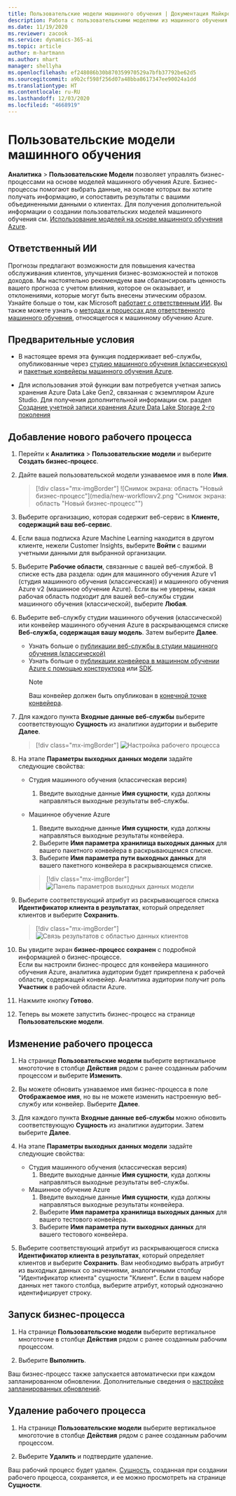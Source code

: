 ```yaml
---
title: Пользовательские модели машинного обучения | Документация Майкрософт
description: Работа с пользовательскими моделями из машинного обучения Azure в Dynamics 365 Customer Insights.
ms.date: 11/19/2020
ms.reviewer: zacook
ms.service: dynamics-365-ai
ms.topic: article
author: m-hartmann
ms.author: mhart
manager: shellyha
ms.openlocfilehash: ef248086b30b870359970529a7bfb37792be62d5
ms.sourcegitcommit: a9b2cf598f256d07a48bba8617347ee90024a1dd
ms.translationtype: HT
ms.contentlocale: ru-RU
ms.lasthandoff: 12/03/2020
ms.locfileid: "4668919"
---
```

# <a name="custom-machine-learning-models"></a>Пользовательские модели машинного обучения

**Аналитика** > **Пользовательские Модели** позволяет управлять бизнес-процессами на основе моделей машинного обучения Azure. Бизнес-процессы помогают выбрать данные, на основе которых вы хотите получать информацию, и сопоставить результаты с вашими объединенными данными о клиентах. Для получения дополнительной информации о создании пользовательских моделей машинного обучения см. [Использование моделей на основе машинного обучения Azure](azure-machine-learning-experiments.md).

## <a name="responsible-ai"></a>Ответственный ИИ

Прогнозы предлагают возможности для повышения качества обслуживания клиентов, улучшения бизнес-возможностей и потоков доходов. Мы настоятельно рекомендуем вам сбалансировать ценность вашего прогноза с учетом влияния, которое он оказывает, и отклонениями, которые могут быть внесены этическим образом. Узнайте больше о том, как Microsoft [работает с ответственным ИИ](https://www.microsoft.com/ai/responsible-ai?activetab=pivot1%3aprimaryr6). Вы также можете узнать о [методах и процессах для ответственного машинного обучения](https://docs.microsoft.com/azure/machine-learning/concept-responsible-ml), относящегося к машинному обучению Azure.

## <a name="prerequisites"></a>Предварительные условия

- В настоящее время эта функция поддерживает веб-службы, опубликованные через [студию машинного обучения (классическую)](https://studio.azureml.net) и [пакетные конвейеры машинного обучения Azure](https://docs.microsoft.com/azure/machine-learning/concept-ml-pipelines).

- Для использования этой функции вам потребуется учетная запись хранения Azure Data Lake Gen2, связанная с экземпляром Azure Studio. Для получения дополнительной информации см. раздел [Создание учетной записи хранения Azure Data Lake Storage 2-го поколения](https://docs.microsoft.com/azure/storage/blobs/data-lake-storage-quickstart-create-account)

## <a name="add-a-new-workflow"></a>Добавление нового рабочего процесса

1. Перейти к **Аналитика** > **Пользовательские модели** и выберите **Создать бизнес-процесс**.

1. Дайте вашей пользовательской модели узнаваемое имя в поле **Имя**.

   > [!div class="mx-imgBorder"]
   > ![Снимок экрана: область "Новый бизнес-процесс"](media/new-workflowv2.png "Снимок экрана: область "Новый бизнес-процесс"")

1. Выберите организацию, которая содержит веб-сервис в **Клиенте, содержащий ваш веб-сервис**.

1. Если ваша подписка Azure Machine Learning находится в другом клиенте, нежели Customer Insights, выберите **Войти** с вашими учетными данными для выбранной организации.

1. Выберите **Рабочие области**, связанные с вашей веб-службой. В списке есть два раздела: один для машинного обучения Azure v1 (студия машинного обучения (классическая)) и машинного обучения Azure v2 (машинное обучение Azure). Если вы не уверены, какая рабочая область подходит для вашей веб-службы студии машинного обучения (классической), выберите **Любая**.

1. Выберите веб-службу студии машинного обучения (классической) или конвейер машинного обучения Azure в раскрывающемся списке **Веб-служба, содержащая вашу модель**. Затем выберите **Далее**.
   - Узнать больше о [публикации веб-службы в студии машинного обучения (классической)](https://docs.microsoft.com/azure/machine-learning/studio/deploy-a-machine-learning-web-service#deploy-it-as-a-new-web-service)
   - Узнать больше о [публикации конвейера в машинном обучении Azure с помощью конструктора](https://docs.microsoft.com/azure/machine-learning/concept-ml-pipelines#building-pipelines-with-the-designer) или [SDK](https://docs.microsoft.com/azure/machine-learning/concept-ml-pipelines#building-pipelines-with-the-python-sdk). 
     > [!NOTE]
     > Ваш конвейер должен быть опубликован в [конечной точке конвейера](https://docs.microsoft.com/azure/machine-learning/how-to-run-batch-predictions-designer#submit-a-pipeline-run).

1. Для каждого пункта **Входные данные веб-службы** выберите соответствующую **Сущность** из аналитики аудитории и выберите **Далее**.

   > [!div class="mx-imgBorder"]
   > ![Настройка рабочего процесса](media/intelligence-screen2-updated.png "Настройка рабочего процесса")

1. На этапе **Параметры выходных данных модели** задайте следующие свойства:
   - Студия машинного обучения (классическая версия)
      1. Введите выходные данные **Имя сущности**, куда должны направляться выходные результаты веб-службы.
   - Машинное обучение Azure
      1. Введите выходные данные **Имя сущности**, куда должны направляться выходные результаты конвейера.
      1. Выберите **Имя параметра хранилища выходных данных** для вашего пакетного конвейера в раскрывающемся списке.
      1. Выберите **Имя параметра пути выходных данных** для вашего пакетного конвейера в раскрывающемся списке.
      
      > [!div class="mx-imgBorder"]
      > ![Панель параметров выходных данных модели](media/intelligence-screen3-outputparameters.png "Панель параметров выходных данных модели")

1. Выберите соответствующий атрибут из раскрывающегося списка **Идентификатор клиента в результатах**, который определяет клиентов и выберите **Сохранить**.
   
   > [!div class="mx-imgBorder"]
   > ![Связь результатов с областью данных клиентов](media/intelligence-screen4-relatetocustomer.png "Связь результатов с областью данных клиентов")

1. Вы увидите экран **бизнес-процесс сохранен** с подробной информацией о бизнес-процессе.    
   Если вы настроили бизнес-процесс для конвейера машинного обучения Azure, аналитика аудитории будет прикреплена к рабочей области, содержащей конвейер. Аналитика аудитории получит роль **Участник** в рабочей области Azure.

1. Нажмите кнопку **Готово**.

1. Теперь вы можете запустить бизнес-процесс на странице **Пользовательские модели**.

## <a name="edit-a-workflow"></a>Изменение рабочего процесса

1. На странице **Пользовательские модели** выберите вертикальное многоточие в столбце **Действия** рядом с ранее созданным рабочим процессом и выберите **Изменить**.

1. Вы можете обновить узнаваемое имя бизнес-процесса в поле **Отображаемое имя**, но вы не можете изменить настроенную веб-службу или конвейер. Выберите **Далее**.

1. Для каждого пункта **Входные данные веб-службы** можно обновить соответствующую **Сущность** из аналитики аудитории. Затем выберите **Далее**.

1. На этапе **Параметры выходных данных модели** задайте следующие свойства:
   - Студия машинного обучения (классическая версия)
      1. Введите выходные данные **Имя сущности**, куда должны направляться выходные результаты веб-службы.
   - Машинное обучение Azure
      1. Введите выходные данные **Имя сущности**, куда должны направляться выходные результаты конвейера.
      1. Выберите **Имя параметра хранилища выходных данных** для вашего тестового конвейера.
      1. Выберите **Имя параметра пути выходных данных** для вашего тестового конвейера.

1. Выберите соответствующий атрибут из раскрывающегося списка **Идентификатор клиента в результатах**, который определяет клиентов и выберите **Сохранить**.
   Вам необходимо выбрать атрибут из выходных данных со значениями, аналогичными столбцу "Идентификатор клиента" сущности "Клиент". Если в вашем наборе данных нет такого столбца, выберите атрибут, который однозначно идентифицирует строку.

## <a name="run-a-workflow"></a>Запуск бизнес-процесса

1. На странице **Пользовательские модели** выберите вертикальное многоточие в столбце **Действия** рядом с ранее созданным рабочим процессом.

1. Выберите **Выполнить**.

Ваш бизнес-процесс также запускается автоматически при каждом запланированном обновлении. Дополнительные сведения о [настройке запланированных обновлений](system.md#schedule-tab).

## <a name="delete-a-workflow"></a>Удаление рабочего процесса

1. На странице **Пользовательские модели** выберите вертикальное многоточие в столбце **Действия** рядом с ранее созданным рабочим процессом.

1. Выберите **Удалить** и подтвердите удаление.

Ваш рабочий процесс будет удален. [Сущность](entities.md), созданная при создании рабочего процесса, сохраняется, и ее можно просмотреть на странице **Сущности**.
